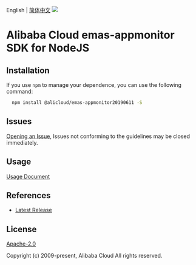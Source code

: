 English | [简体中文](README-CN.md)
![](https://aliyunsdk-pages.alicdn.com/icons/AlibabaCloud.svg)

# Alibaba Cloud emas-appmonitor SDK for NodeJS

## Installation
If you use `npm` to manage your dependence, you can use the following command:

```sh
  npm install @alicloud/emas-appmonitor20190611 -S
```

## Issues
[Opening an Issue](https://github.com/aliyun/alibabacloud-typescript-sdk/issues/new), Issues not conforming to the guidelines may be closed immediately.

## Usage
[Usage Document](https://github.com/aliyun/alibabacloud-typescript-sdk/blob/master/docs/Usage-EN.md#quick-examples)

## References
* [Latest Release](https://github.com/aliyun/alibabacloud-typescript-sdk/)

## License
[Apache-2.0](http://www.apache.org/licenses/LICENSE-2.0)

Copyright (c) 2009-present, Alibaba Cloud All rights reserved.
